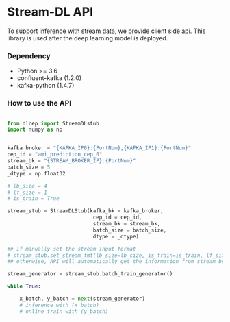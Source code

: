 # Stream-DL API

To support inference with stream data, we provide client side api. 
This library is used after the deep learning model is deployed.

### Dependency

- Python >= 3.6
- confluent-kafka (1.2.0)
- kafka-python (1.4.7)

### How to use the API

```python

from dlcep import StreamDLstub
import numpy as np


kafka broker = "{KAFKA_IP0}:{PortNum},{KAFKA_IP1}:{PortNum}"
cep_id = "ami_prediction_cep_0"
stream_bk = "{STREAM_BROKER_IP}:{PortNum}"
batch_size = 5
_dtype = np.float32

# lb_size = 4
# lf_size = 1
# is_train = True

stream_stub = StreamDLStub(kafka_bk = kafka_broker, 
                            cep_id = cep_id, 
                            stream_bk = stream_bk, 
                            batch_size = batch_size, 
                            dtype = _dtype)

## if manually set the stream input format
# stream_stub.set_stream_fmt(lb_size=lb_size, is_train=is_train, lf_size=lf_size)
## otherwise, API will automatically get the information from stream broker

stream_generator = stream_stub.batch_train_generator()

while True:

    x_batch, y_batch = next(stream_generator)
    # inference with (x_batch)
    # online train with (y_batch)

```

